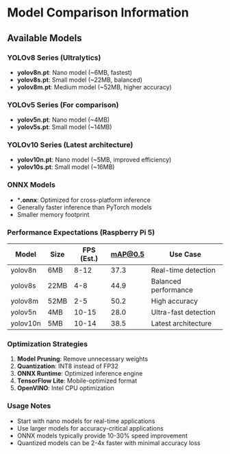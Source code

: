 # Model Comparison Information

## Available Models

### YOLOv8 Series (Ultralytics)
- **yolov8n.pt**: Nano model (~6MB, fastest)
- **yolov8s.pt**: Small model (~22MB, balanced)
- **yolov8m.pt**: Medium model (~52MB, higher accuracy)

### YOLOv5 Series (For comparison)
- **yolov5n.pt**: Nano model (~4MB)
- **yolov5s.pt**: Small model (~14MB)

### YOLOv10 Series (Latest architecture)
- **yolov10n.pt**: Nano model (~5MB, improved efficiency)
- **yolov10s.pt**: Small model (~16MB)

### ONNX Models
- ***.onnx**: Optimized for cross-platform inference
- Generally faster inference than PyTorch models
- Smaller memory footprint

### Performance Expectations (Raspberry Pi 5)

| Model | Size | FPS (Est.) | mAP@0.5 | Use Case |
|-------|------|------------|---------|----------|
| yolov8n | 6MB | 8-12 | 37.3 | Real-time detection |
| yolov8s | 22MB | 4-8 | 44.9 | Balanced performance |
| yolov8m | 52MB | 2-5 | 50.2 | High accuracy |
| yolov5n | 4MB | 10-15 | 28.0 | Ultra-fast detection |
| yolov10n | 5MB | 10-14 | 38.5 | Latest architecture |

### Optimization Strategies
1. **Model Pruning**: Remove unnecessary weights
2. **Quantization**: INT8 instead of FP32
3. **ONNX Runtime**: Optimized inference engine
4. **TensorFlow Lite**: Mobile-optimized format
5. **OpenVINO**: Intel CPU optimization

### Usage Notes
- Start with nano models for real-time applications
- Use larger models for accuracy-critical applications
- ONNX models typically provide 10-30% speed improvement
- Quantized models can be 2-4x faster with minimal accuracy loss
